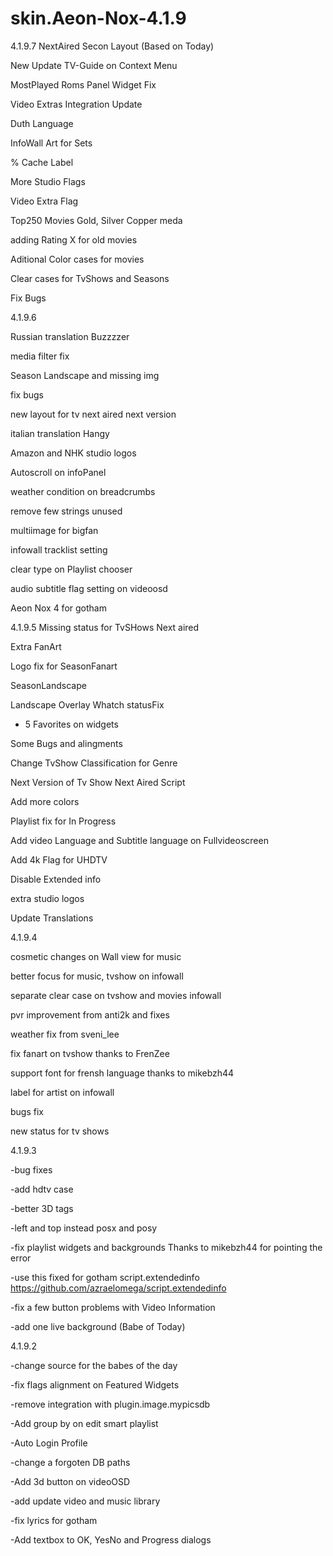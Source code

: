 skin.Aeon-Nox-4.1.9
===================
4.1.9.7
NextAired Secon Layout (Based on Today)

New Update TV-Guide on Context Menu

MostPlayed Roms Panel Widget Fix

Video Extras Integration Update

Duth Language

InfoWall Art for Sets

% Cache Label

More Studio Flags

Video Extra Flag

Top250 Movies Gold, Silver Copper meda

adding Rating X for old movies

Aditional Color cases for movies

Clear cases for TvShows and Seasons

Fix Bugs 


4.1.9.6

Russian translation Buzzzzer

media filter fix

Season Landscape and missing img

fix bugs

new layout for tv next aired next version

italian translation Hangy

Amazon and NHK studio logos

Autoscroll on infoPanel

weather condition on breadcrumbs

remove few strings unused

multiimage for bigfan

infowall tracklist setting

clear type on Playlist chooser

audio subtitle flag setting on videoosd




Aeon Nox 4 for gotham

4.1.9.5
Missing status for TvSHows Next aired

Extra FanArt

Logo fix for SeasonFanart

SeasonLandscape

Landscape Overlay Whatch statusFix

+ 5 Favorites on widgets

Some Bugs and alingments

Change TvShow Classification for Genre

Next Version of Tv Show Next Aired Script

Add more colors

Playlist fix for In Progress

Add video Language and Subtitle language on Fullvideoscreen

Add 4k Flag for UHDTV

Disable Extended info

extra studio logos 

Update Translations




4.1.9.4

cosmetic changes on Wall view for music

better focus for music, tvshow on infowall

separate clear case on tvshow and movies infowall

pvr improvement from anti2k and fixes

weather fix from sveni_lee

fix fanart on tvshow thanks to FrenZee

support font for frensh language thanks to mikebzh44

label for artist on infowall

bugs fix

new status for tv shows



4.1.9.3

-bug fixes

-add hdtv case

-better 3D tags

-left and top instead posx and posy

-fix playlist widgets and backgrounds Thanks to mikebzh44 for pointing the error

-use this fixed for gotham script.extendedinfo https://github.com/azraelomega/script.extendedinfo

-fix a few button problems with Video Information

-add one live background (Babe of Today)






4.1.9.2

-change source for the babes of the day 

-fix flags alignment on Featured Widgets

-remove integration with plugin.image.mypicsdb

-Add group by on edit smart playlist

-Auto Login Profile

-change a forgoten DB paths

-Add 3d button on videoOSD

-add update video and music library 

-fix lyrics for gotham

-Add textbox to OK, YesNo and Progress dialogs




